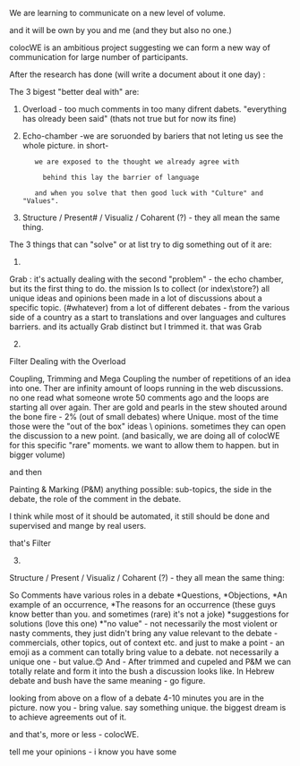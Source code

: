 We are learning to communicate on a new level of volume.

and it will be own by you and me (and they but also no one.)

colocWE is an ambitious project suggesting we can form a new way of communication for large number of participants.

After the research has done (will write a document about it one day) :

The  3 bigest "better deal with" are:

1. Overload - too much comments in too many difrent dabets. "everything has olready been said" (thats not true but for now its fine)


2. Echo-chamber -we are soruonded by bariers that not leting us see the whole picture. in short-

          we are exposed to the thought we already agree with

            behind this lay the barrier of language

          and when you solve that then good luck with "Culture" and "Values".
          


3. Structure / Present# / Visualiz  / Coharent (?) - they all mean the same thing.




The 3 things that can "solve" or at list try to dig something out of it are:

1.
Grab
\: it's actually dealing with the second "problem" - the echo chamber, but its the first thing to do.
the mission Is to collect (or index\store\?) all unique ideas and opinions been made in a lot of discussions about a specific topic. (#whatever)
from a lot of different debates - from the various side of a country as a start to translations and over languages and cultures barriers.
and its actually Grab distinct but I trimmed it.
that was Grab




2.
Filter
Dealing with the Overload

Coupling, Trimming and Mega Coupling the number of repetitions of an idea into one.
Ther are infinity amount of loops running in the web discussions.
no one read what someone wrote 50 comments ago and the loops are starting all over again.
Ther are gold and pearls in the stew shouted around the bone fire - 2% (out of small debates) where Unique.
most of the time those were the "out of the box" ideas \ opinions.
sometimes they can open the discussion to a new point. (and basically, we are doing all of colocWE for this specific "rare" moments. we want to allow them to happen. but in bigger volume)

and then

Painting & Marking (P&M) anything possible:
sub-topics, the side in the debate, the role of the comment in the debate.

I think while most of it should be automated, it still should be done and supervised and mange by real users.

that's Filter


3.
Structure / Present / Visualiz  / Coharent (?) - they all mean the same thing:

So
Comments have various roles in a debate 
                *Questions, 
                            *Objections, 
                                         *An example of an occurrence,
*The reasons for an occurrence (these guys know better than you. and sometimes (rare) it's not a joke)
                                                  *suggestions for solutions (love this one)
*"no value" - not necessarily the most violent or nasty comments, they just didn't bring any value relevant to the debate - commercials, other topics, out of context etc.
and just to make a point - an emoji as a comment can totally bring value to a debate. 
not necessarily a unique one - but value.😊
And -
After trimmed and cupeled and P&M we can totally relate and form it into the bush a discussion looks like.
In Hebrew debate and bush have the same meaning - go figure.

looking from above on a flow of a debate
4-10 minutes you are in the picture.
now you -  bring value. say something unique.
the biggest dream is to achieve agreements out of it.


and that's, more or less - colocWE.

tell me your opinions - i know you have some
